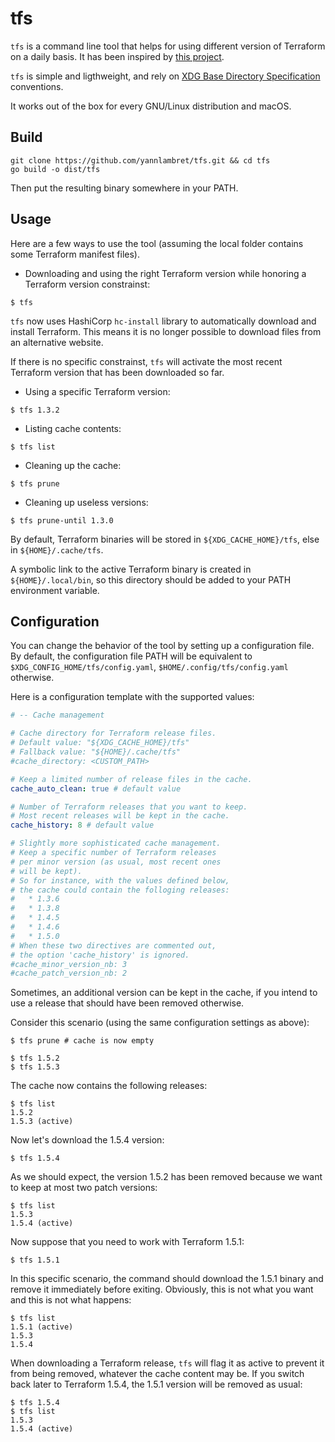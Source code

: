 # tfs

`tfs` is a command line tool that helps for using different version of Terraform
on a daily basis. It has been inspired by [this project](https://github.com/warrensbox/terraform-switcher).

`tfs` is simple and ligthweight, and rely on [XDG Base Directory Specification](https://specifications.freedesktop.org/basedir-spec/basedir-spec-latest.html)
conventions.

It works out of the box for every GNU/Linux distribution and macOS.

## Build

```text
git clone https://github.com/yannlambret/tfs.git && cd tfs
go build -o dist/tfs
```

Then put the resulting binary somewhere in your PATH.

## Usage

Here are a few ways to use the tool (assuming the local folder contains some
Terraform manifest files).

* Downloading and using the right Terraform version while honoring a Terraform
version constrainst:

```
$ tfs
```

`tfs` now uses HashiCorp `hc-install` library to automatically download and
install Terraform. This means it is no longer possible to download files from
an alternative website.

If there is no specific constrainst, `tfs` will activate the most recent
Terraform version that has been downloaded so far.

* Using a specific Terraform version:

```
$ tfs 1.3.2
```

* Listing cache contents:

```
$ tfs list
```

* Cleaning up the cache:

```
$ tfs prune
```

* Cleaning up useless versions:

```
$ tfs prune-until 1.3.0
```

By default, Terraform binaries will be stored in `${XDG_CACHE_HOME}/tfs`, else in
`${HOME}/.cache/tfs`.

A symbolic link to the active Terraform binary is created in `${HOME}/.local/bin`,
so this directory should be added to your PATH environment variable.

## Configuration

You can change the behavior of the tool by setting up a configuration file.
By default, the configuration file PATH will be equivalent to
`$XDG_CONFIG_HOME/tfs/config.yaml`, `$HOME/.config/tfs/config.yaml` otherwise.

Here is a configuration template with the supported values:

```yaml
# -- Cache management

# Cache directory for Terraform release files.
# Default value: "${XDG_CACHE_HOME}/tfs"
# Fallback value: "${HOME}/.cache/tfs"
#cache_directory: <CUSTOM_PATH>

# Keep a limited number of release files in the cache.
cache_auto_clean: true # default value

# Number of Terraform releases that you want to keep.
# Most recent releases will be kept in the cache.
cache_history: 8 # default value

# Slightly more sophisticated cache management.
# Keep a specific number of Terraform releases
# per minor version (as usual, most recent ones
# will be kept).
# So for instance, with the values defined below,
# the cache could contain the folloging releases:
#   * 1.3.6
#   * 1.3.8
#   * 1.4.5
#   * 1.4.6
#   * 1.5.0
# When these two directives are commented out,
# the option 'cache_history' is ignored.
#cache_minor_version_nb: 3
#cache_patch_version_nb: 2
```

Sometimes, an additional version can be kept in the cache, if you intend to use
a release that should have been removed otherwise.

Consider this scenario (using the same configuration settings as above):

```
$ tfs prune # cache is now empty
```

```
$ tfs 1.5.2
$ tfs 1.5.3
```

The cache now contains the following releases:

```
$ tfs list
1.5.2
1.5.3 (active)
```

Now let's download the 1.5.4 version:

```
$ tfs 1.5.4
```

As we should expect, the version 1.5.2 has been removed because we want to keep
at most two patch versions:

```
$ tfs list
1.5.3
1.5.4 (active)
```

Now suppose that you need to work with Terraform 1.5.1:

```
$ tfs 1.5.1
```

In this specific scenario, the command should download the 1.5.1 binary and
remove it immediately before exiting. Obviously, this is not what you want
and this is not what happens:

```
$ tfs list
1.5.1 (active)
1.5.3
1.5.4
```

When downloading a Terraform release, `tfs` will flag it as active to prevent
it from being removed, whatever the cache content may be. If you switch back
later to Terraform 1.5.4, the 1.5.1 version will be removed as usual:

```
$ tfs 1.5.4
$ tfs list
1.5.3
1.5.4 (active)
```